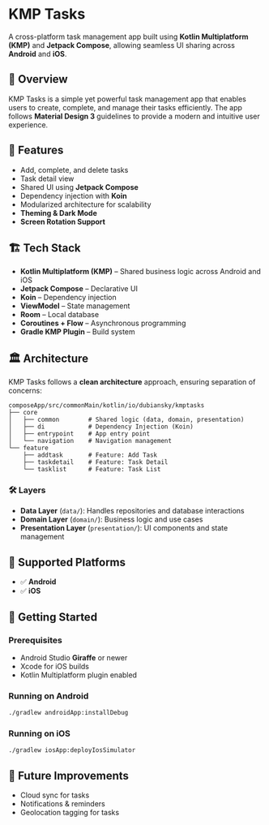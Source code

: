 # KMP Tasks  

A cross-platform task management app built using **Kotlin Multiplatform (KMP)** and **Jetpack Compose**, allowing seamless UI sharing across **Android** and **iOS**.  

## 📝 Overview  

KMP Tasks is a simple yet powerful task management app that enables users to create, complete, and manage their tasks efficiently. The app follows **Material Design 3** guidelines to provide a modern and intuitive user experience.  

## 📌 Features  

- Add, complete, and delete tasks  
- Task detail view  
- Shared UI using **Jetpack Compose**  
- Dependency injection with **Koin**  
- Modularized architecture for scalability  
- **Theming & Dark Mode**  
- **Screen Rotation Support**  

## 🏗️ Tech Stack  

- **Kotlin Multiplatform (KMP)** – Shared business logic across Android and iOS  
- **Jetpack Compose** – Declarative UI  
- **Koin** – Dependency injection  
- **ViewModel** – State management  
- **Room** – Local database  
- **Coroutines + Flow** – Asynchronous programming  
- **Gradle KMP Plugin** – Build system  

## 🏛️ Architecture  

KMP Tasks follows a **clean architecture** approach, ensuring separation of concerns:  

```
composeApp/src/commonMain/kotlin/io/dubiansky/kmptasks
├── core
│   ├── common        # Shared logic (data, domain, presentation)
│   ├── di            # Dependency Injection (Koin)
│   ├── entrypoint    # App entry point
│   └── navigation    # Navigation management
└── feature
    ├── addtask       # Feature: Add Task
    ├── taskdetail    # Feature: Task Detail
    └── tasklist      # Feature: Task List
```

### 🛠 Layers  

- **Data Layer** (`data/`): Handles repositories and database interactions  
- **Domain Layer** (`domain/`): Business logic and use cases  
- **Presentation Layer** (`presentation/`): UI components and state management  

## 📱 Supported Platforms  

- ✅ **Android**  
- ✅ **iOS**  

## 🚀 Getting Started  

### Prerequisites  

- Android Studio **Giraffe** or newer  
- Xcode for iOS builds  
- Kotlin Multiplatform plugin enabled  

### Running on Android  

```sh
./gradlew androidApp:installDebug
```

### Running on iOS  

```sh
./gradlew iosApp:deployIosSimulator
```

## 📌 Future Improvements  

- Cloud sync for tasks  
- Notifications & reminders  
- Geolocation tagging for tasks  

